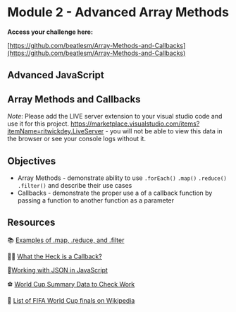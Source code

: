 # Module 2 - Advanced Array Methods

**Access your challenge here:**

[https://github.com/beatlesm/Array-Methods-and-Callbacks](https://github.com/beatlesm/Array-Methods-and-Callbacks)

## Advanced JavaScript

## Array Methods and Callbacks
*Note*: Please add the LIVE server extension to your visual studio code and use it for this project. https://marketplace.visualstudio.com/items?itemName=ritwickdey.LiveServer - you will not be able to view this data in the browser or see your console logs without it. 

## Objectives

- Array Methods - demonstrate ability to use `.forEach()` `.map()` `.reduce()` `.filter()` and describe their use cases
- Callbacks - demonstrate the proper use a of a callback function by passing a function to another function as a parameter
  
## Resources

📚 [Examples of .map, .reduce, and .filter](https://itnext.io/15-useful-javascript-examples-of-map-reduce-and-filter-74cbbb5e0a1f)

🤷‍♀️ [What the Heck is a Callback?](https://codeburst.io/javascript-what-the-heck-is-a-callback-aba4da2deced)

🤝[Working with JSON in JavaScript](https://www.ma-no.org/en/programming/javascript/working-with-json-in-javascript)

⚽️ [World Cup Summary Data to Check Work](https://www.foxsports.com/soccer/fifa-world-cup/history)

👀 [List of FIFA World Cup finals on Wikipedia](https://en.wikipedia.org/wiki/List_of_FIFA_World_Cup_finals)

